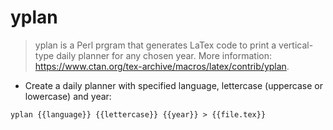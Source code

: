 # yplan

> yplan is a Perl prgram that generates LaTex code to print a vertical-type daily planner for any chosen year.
> More information: <https://www.ctan.org/tex-archive/macros/latex/contrib/yplan>.

- Create a daily planner with specified language, lettercase (uppercase or lowercase) and year:

`yplan {{language}} {{lettercase}} {{year}} > {{file.tex}}`
